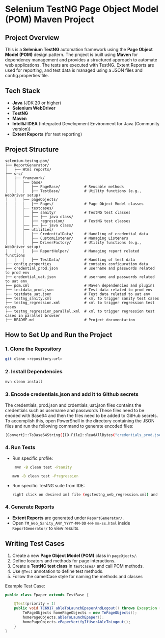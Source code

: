 # Selenium TestNG Page Object Model (POM) Maven Project

## Project Overview
This is a **Selenium TestNG** automation framework using the **Page Object Model (POM)** design pattern. The project is built using **Maven** for dependency management and provides a structured approach to automate web applications. The tests are executed with TestNG. Extent Reports are used for reporting, and test data is managed using a JSON files and config.properties`file.

## Tech Stack
- **Java** (JDK 20 or higher)
- **Selenium WebDriver**
- **TestNG**
- **Maven**
- **IntelliJ IDEA** (Integrated Development Environment for Java (Community version))
- **Extent Reports** (for test reporting)

## Project Structure
```
selenium-testng-pom/
├── ReportGenerator/
│   ├── Html reports/
├── src/
│   ├── framework/
│   │   ├── base/
│   │   │   ├── PageBase/          	# Reusable methods
│   │   │   ├── TestBase/          	# Utility functions (e.g., WebDriver setup)
│   │   ├── pageObjects/          
|   |   |   |── Pages/			   	# Page Object Model classes
│   │   ├── testcases/
│   │   │   ├── sanity/       	   	# TestNG test classes
│   │   ├──	├── ├── java class/
│   │   │   ├── regression/        	# TestNG test classes
│   │   ├──	├── ├── java class/
│   │   ├── utilities/
│   │   │   ├── CredentialData/    	# Handling of credential data
│   │   │   ├── CustomListener/    	# Managing Listeners
│   │   │   ├── DriverFactory/     	# Utility functions (e.g., WebDriver setup)
│   │   │   ├── ReportHelper/      	# Managing report related functions
│   │   │   ├── TestData/          	# Handling of test data
├── config.properties              	# contains configuration data
├── credential_prod.json           	# username and passwords related to prod env
├── credential_uat.json            	# username and passwords related to uat env
├── pom.xml                        	# Maven dependencies and plugins
├── testdata_prod.json             	# Test data related to prod env
├── testdata_uat.json              	# Test data related to uat env
├── testng_sanity.xml              	# xml to trigger sanity test cases
├── testng_regression.xml          	# xml to trigger regression test cases
├── testng_regression_parallel.xml  # xml to trigger regression test cases in parallel browser
├── README.md                   	# Project documentation
```

## How to Set Up and Run the Project

### **1. Clone the Repository**
```sh
git clone <repository-url>
```

### **2. Install Dependencies**
```sh
mvn clean install
```
### **3. Encode credentials.json and add it to Github secrets**
The credentials_prod.json and crdentials_uat.json files contains the credentials such as username and passwords
These files need to be enoded with Base64 and then the files need to be added to GitHub secrets.
To accomplish this, open PowerShell in the directory containing the JSON files and run the following command to generate encoded files:
```sh
[Convert]::ToBase64String([IO.File]::ReadAllBytes("credentials_prod.json")) > credentials_prod.json.base64
```

### **4. Run Tests**
- Run specific profile:
  ```sh
   mvn -B clean test -Psanity
  ```
  ```sh
  mvn -B clean test -Pregression
  ```

- Run specific TestNG suite from IDE:
  ```sh
  right click on desired xml file (eg:testng_web_regression.xml) and choose Run from the contextual menu
  
### **4. Generate Reports**
- **Extent Reports** are generated under `ReportGenerator/`.
- Open `TM_Web_Sanity_ANY_YYYY-MM-DD-HH-mm-ss.html` inside `ReportGenerator/` to view results.

## Writing Test Cases
1. Create a new **Page Object Model (POM)** class in `pageOjects/`.
2. Define locators and methods for page interactions.
3. Create a **TestNG test class** in `testcases/` and call POM methods.
4. Use `@Test` annotation to define test methods.
5. Follow the camelCase style for naming the methods and classes 

Example Test Case:
```java
public class Epaper extends TestBase {

    @Test(priority = 1)
    public void TC6917_ableToLaunchEpaperAndLogout() throws Exception {
        TmPageObjects homePageObjects = new TmPageObjects();
        homePageObjects.ableToLaunchEpaper();
        homePageObjects.ePaperVerifyIfUserAbleToLogout();
    }
}
```
